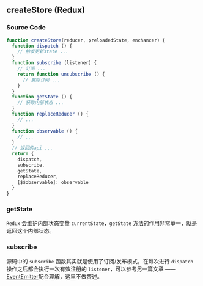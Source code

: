 ## createStore (Redux)

### Source Code

```javascript
function createStore(reducer, preloadedState, enchancer) {
  function dispatch () {
    // 触发更新state ...
  }
  function subscribe (listener) {
    // 订阅 ...
    return function unsubscribe () {
      // 解除订阅 ...
    }
  }
  function getState () {
    // 获取内部状态 ...
  }
  function replaceReducer () {
    // ...
  }
  function observable () {
    // ...
  }
  // 返回的api ...
  return {
    dispatch,
    subscribe,
    getState,
    replaceReducer,
    [$$observable]: observable
  }
}
```

### getState

`Redux` 会维护内部状态变量 `currentState`，`getState` 方法的作用非常单一，就是返回这个内部状态。

### subscribe

源码中的 `subscribe` 函数其实就是使用了订阅/发布模式，在每次进行 `dispatch` 操作之后都会执行一次有效注册的 `listener`，可以参考另一篇文章 —— [EventEmitter](../DIY/EventEmitter.md)配合理解，这里不做赘述。

### 